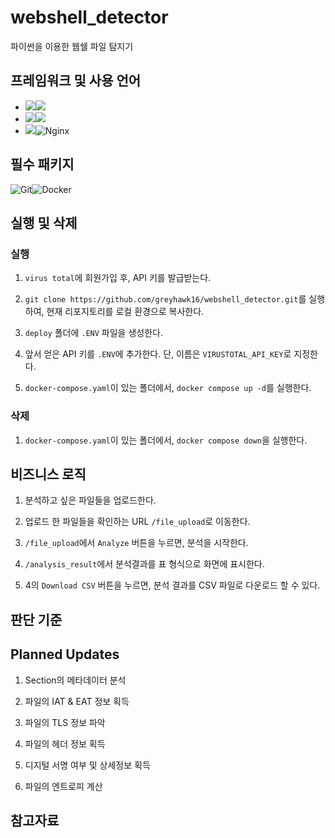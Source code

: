 # webshell_detector
파이썬을 이용한 웹쉘 파일 탐지기

## 프레임워크 및 사용 언어
- <img src="https://img.shields.io/badge/Framework-%23121011?style=for-the-badge"><img src="https://img.shields.io/badge/flask-000000?style=for-the-badge&logo=flask&logoColor=white">
- <img src="https://img.shields.io/badge/Language-%23121011?style=for-the-badge"><img src="https://img.shields.io/badge/python-3776AB?style=for-the-badge&logo=python&logoColor=white"> 
- <img src="https://img.shields.io/badge/Server-%23121011?style=for-the-badge">![Nginx](https://img.shields.io/badge/nginx-%23009639.svg?style=for-the-badge&logo=nginx&logoColor=white)

## 필수 패키지
![Git](https://img.shields.io/badge/git-%23F05033.svg?style=for-the-badge&logo=git&logoColor=white)![Docker](https://img.shields.io/badge/docker-%230db7ed.svg?style=for-the-badge&logo=docker&logoColor=white)

## 실행 및 삭제

### 실행
1. `virus total`에 회원가입 후, API 키를 발급받는다.

2. `git clone https://github.com/greyhawk16/webshell_detector.git`를 실행하여, 현재 리포지토리를 로컬 환경으로 복사한다.

3. `deploy` 폴더에 `.ENV` 파일을 생성한다.

4. 앞서 얻은 API 키를 `.ENV`에 추가한다. 단, 이름은 `VIRUSTOTAL_API_KEY`로 지정한다.

5. `docker-compose.yaml`이 있는 폴더에서, `docker compose up -d`를 실행한다.

### 삭제
1. `docker-compose.yaml`이 있는 폴더에서, `docker compose down`을 실행한다.


## 비즈니스 로직

1. 분석하고 싶은 파일들을 업로드한다.

2. 업로드 한 파일들을 확인하는 URL `/file_upload`로 이동한다.

3. `/file_upload`에서 `Analyze` 버튼을 누르면, 분석을 시작한다.

4. `/analysis_result`에서 분석결과를 표 형식으로 화면에 표시한다.

5. 4의 `Download CSV` 버튼을 누르면, 분석 결과를 CSV 파일로 다운로드 할 수 있다.


## 판단 기준


## Planned Updates
1. Section의 메타데이터 분석

2. 파일의 IAT & EAT 정보 획득

3. 파일의 TLS 정보 파악

4. 파일의 헤더 정보 획득

5. 디지털 서명 여부 및 상세정보 획득

6. 파일의 엔트로피 계산


## 참고자료
